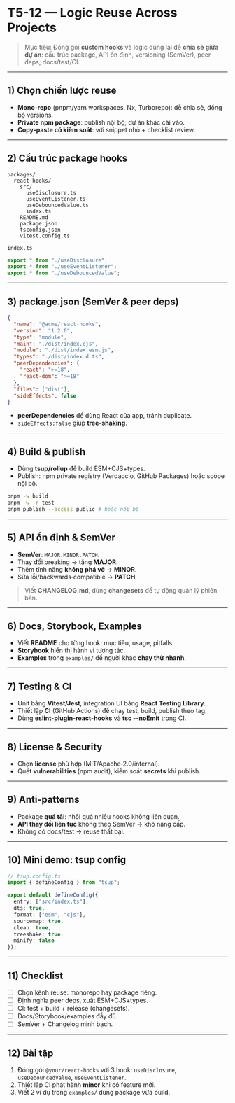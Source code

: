 # T5-12 — Logic Reuse Across Projects

> Mục tiêu: Đóng gói **custom hooks** và logic dùng lại để **chia sẻ giữa dự án**: cấu trúc package, API ổn định, versioning (SemVer), peer deps, docs/test/CI.

---

## 1) Chọn chiến lược reuse
- **Mono‑repo** (pnpm/yarn workspaces, Nx, Turborepo): dễ chia sẻ, đồng bộ versions.
- **Private npm package**: publish nội bộ; dự án khác cài vào.
- **Copy‑paste có kiểm soát**: với snippet nhỏ + checklist review.

---

## 2) Cấu trúc package hooks
```
packages/
  react-hooks/
    src/
      useDisclosure.ts
      useEventListener.ts
      useDebouncedValue.ts
      index.ts
    README.md
    package.json
    tsconfig.json
    vitest.config.ts
```

`index.ts`
```ts
export * from "./useDisclosure";
export * from "./useEventListener";
export * from "./useDebouncedValue";
```

---

## 3) package.json (SemVer & peer deps)
```json
{
  "name": "@acme/react-hooks",
  "version": "1.2.0",
  "type": "module",
  "main": "./dist/index.cjs",
  "module": "./dist/index.esm.js",
  "types": "./dist/index.d.ts",
  "peerDependencies": {
    "react": ">=18",
    "react-dom": ">=18"
  },
  "files": ["dist"],
  "sideEffects": false
}
```
- **peerDependencies** để dùng React của app, tránh duplicate.  
- `sideEffects:false` giúp **tree‑shaking**.

---

## 4) Build & publish
- Dùng **tsup/rollup** để build ESM+CJS+types.  
- Publish: npm private registry (Verdaccio, GitHub Packages) hoặc scope nội bộ.

```bash
pnpm -w build
pnpm -w -r test
pnpm publish --access public # hoặc nội bộ
```

---

## 5) API ổn định & SemVer
- **SemVer**: `MAJOR.MINOR.PATCH`.  
- Thay đổi breaking → tăng **MAJOR**.  
- Thêm tính năng **không phá vỡ** → **MINOR**.  
- Sửa lỗi/backwards‑compatible → **PATCH**.

> Viết **CHANGELOG.md**, dùng **changesets** để tự động quản lý phiên bản.

---

## 6) Docs, Storybook, Examples
- Viết **README** cho từng hook: mục tiêu, usage, pitfalls.  
- **Storybook** hiển thị hành vi tương tác.  
- **Examples** trong `examples/` để người khác **chạy thử nhanh**.

---

## 7) Testing & CI
- Unit bằng **Vitest/Jest**, integration UI bằng **React Testing Library**.
- Thiết lập **CI** (GitHub Actions) để chạy test, build, publish theo tag.
- Dùng **eslint-plugin-react-hooks** và **tsc --noEmit** trong CI.

---

## 8) License & Security
- Chọn **license** phù hợp (MIT/Apache‑2.0/internal).  
- Quét **vulnerabilities** (npm audit), kiểm soát **secrets** khi publish.

---

## 9) Anti‑patterns
- Package **quá tải**: nhồi quá nhiều hooks không liên quan.  
- **API thay đổi liên tục** không theo SemVer → khó nâng cấp.  
- Không có docs/test → reuse thất bại.

---

## 10) Mini demo: tsup config
```ts
// tsup.config.ts
import { defineConfig } from "tsup";

export default defineConfig({
  entry: ["src/index.ts"],
  dts: true,
  format: ["esm", "cjs"],
  sourcemap: true,
  clean: true,
  treeshake: true,
  minify: false
});
```

---

## 11) Checklist
- [ ] Chọn kênh reuse: monorepo hay package riêng.  
- [ ] Định nghĩa peer deps, xuất ESM+CJS+types.  
- [ ] CI: test + build + release (changesets).  
- [ ] Docs/Storybook/examples đầy đủ.  
- [ ] SemVer + Changelog minh bạch.

---

## 12) Bài tập
1. Đóng gói `@your/react-hooks` với 3 hook: `useDisclosure`, `useDebouncedValue`, `useEventListener`.  
2. Thiết lập CI phát hành **minor** khi có feature mới.  
3. Viết 2 ví dụ trong `examples/` dùng package vừa build.